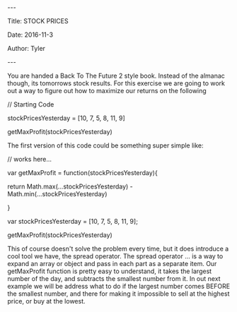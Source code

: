 \-\-\-

Title: STOCK PRICES

Date: 2016\-11\-3

Author: Tyler

\-\-\-

You are handed a Back To The Future 2 style book\. Instead of the almanac though, its tomorrows stock results\. For this exercise we are going to work out a way to figure out how to maximize our returns on the following

// Starting Code

stockPricesYesterday = \[10, 7, 5, 8, 11, 9\]

getMaxProfit\(stockPricesYesterday\)

The first version of this code could be something super simple like:

// works here\.\.\.

var getMaxProfit = function\(stockPricesYesterday\)\{

  return Math\.max\(\.\.\.stockPricesYesterday\) \- Math\.min\(\.\.\.stockPricesYesterday\)

\}

var stockPricesYesterday = \[10, 7, 5, 8, 11, 9\];

getMaxProfit\(stockPricesYesterday\)

This of course doesn't solve the problem every time, but it does introduce a cool tool we have, the spread operator\. The spread operator \.\.\. is a way to expand an array or object and pass in each part as a separate item\. Our getMaxProfit function is pretty easy to understand, it takes the largest number of the day, and subtracts the smallest number from it\. In out next example we will be address what to do if the largest number comes BEFORE the smallest number, and there for making it impossible to sell at the highest price, or buy at the lowest\.

